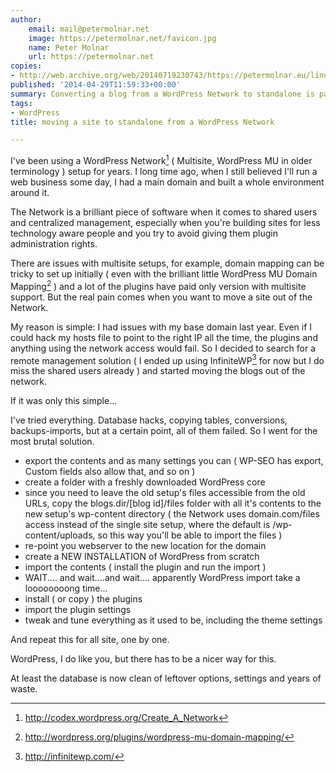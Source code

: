 ```yaml
---
author:
    email: mail@petermolnar.net
    image: https://petermolnar.net/favicon.jpg
    name: Peter Molnar
    url: https://petermolnar.net
copies:
- http://web.archive.org/web/20140719230743/https://petermolnar.eu/linux-tech-coding/convert-wordpress-network-to-single-blogs/
published: '2014-04-29T11:59:33+00:00'
summary: Converting a blog from a WordPress Network to standalone is painful.
tags:
- WordPress
title: moving a site to standalone from a WordPress Network

---
```


I've been using a WordPress Network[^1] ( Multisite, WordPress MU in
older terminology ) setup for years. I long time ago, when I still
believed I'll run a web business some day, I had a main domain and built
a whole environment around it.

The Network is a brilliant piece of software when it comes to shared
users and centralized management, especially when you're building sites
for less technology aware people and you try to avoid giving them plugin
administration rights.

There are issues with multisite setups, for example, domain mapping can
be tricky to set up initially ( even with the brilliant little WordPress
MU Domain Mapping[^2] ) and a lot of the plugins have paid only version
with multisite support. But the real pain comes when you want to move a
site out of the Network.

My reason is simple: I had issues with my base domain last year. Even if
I could hack my hosts file to point to the right IP all the time, the
plugins and anything using the network access would fail. So I decided
to search for a remote management solution ( I ended up using
InfiniteWP[^3] for now but I do miss the shared users already ) and
started moving the blogs out of the network.

If it was only this simple...

I've tried everything. Database hacks, copying tables, conversions,
backups-imports, but at a certain point, all of them failed. So I went
for the most brutal solution.

-   export the contents and as many settings you can ( WP-SEO has
    export, Custom fields also allow that, and so on )
-   create a folder with a freshly downloaded WordPress core
-   since you need to leave the old setup's files accessible from the
    old URLs, copy the blogs.dir/\[blog id\]/files folder with all it's
    contents to the new setup's wp-content directory ( the Network uses
    domain.com/files access instead of the single site setup, where the
    default is /wp-content/uploads, so this way you'll be able to import
    the files )
-   re-point you webserver to the new location for the domain
-   create a NEW INSTALLATION of WordPress from scratch
-   import the contents ( install the plugin and run the import )
-   WAIT.... and wait....and wait.... apparently WordPress import take a
    loooooooong time...
-   install ( or copy ) the plugins
-   import the plugin settings
-   tweak and tune everything as it used to be, including the theme
    settings

And repeat this for all site, one by one.

WordPress, I do like you, but there has to be a nicer way for this.

At least the database is now clean of leftover options, settings and
years of waste.

[^1]: <http://codex.wordpress.org/Create_A_Network>

[^2]: <http://wordpress.org/plugins/wordpress-mu-domain-mapping/>

[^3]: <http://infinitewp.com/>